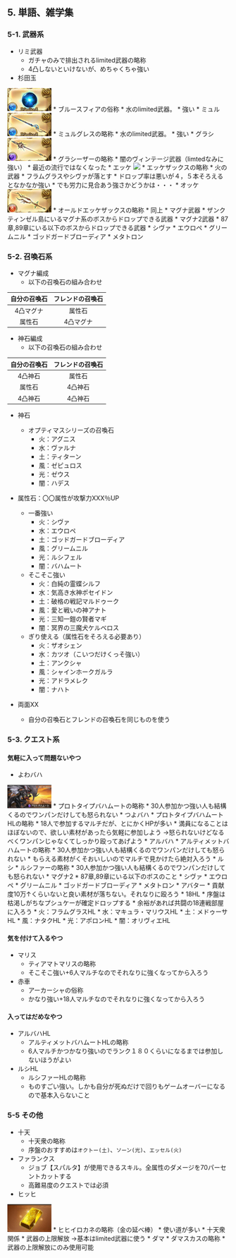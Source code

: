 
## 5. 単語、雑学集


### 5-1. 武器系

* リミ武器
    * ガチャのみで排出されるlimited武器の略称
    * 4凸しないといけないが、めちゃくちゃ強い
* 杉田玉  
<img src="../XX_image/sugitatama.jpg" width="100px">
    * ブルースフィアの俗称
    * 水のlimited武器。
    * 強い
* ミュル  
<img src="../XX_image/myuru.jpg" width="100px">
    * ミュルグレスの略称
    * 水のlimited武器。
    * 強い
* グラシ  
<img src="../XX_image/gurasi.jpg" width="100px">
    * グラシーザーの略称
    * 闇のヴィンテージ武器（limtedなみに強い）
    * 最近の流行ではなくなった
* エッケ  
<img src="../XX_image/ekke.jpg" width="100px">
    * エッケザックスの略称
    * 火の武器
    * フラムグラスやシヴァが落とす
    * ドロップ率は悪いが４，５本そろえるとなかなか強い
    * でも労力に見合あう強さかどうかは・・・
* オッケ  
<img src="../XX_image/okke.jpg" width="100px">
    * オールドエッケザックスの略称
    * 同上
* マグナ武器
    * ザンクティンゼル島にいるマグナ系のボスからドロップできる武器
* マグナ2武器
    * 87章,89章にいる以下のボスからドロップできる武器
        * シヴァ
        * エウロペ
        * グリームニル
        * ゴッドガードブローディア
        * メタトロン

### 5-2. 召喚石系


* マグナ編成
    * 以下の召喚石の組み合わせ

|自分の召喚石|フレンドの召喚石|
|:--:|:--:|
|4凸マグナ|属性石|
|属性石|4凸マグナ|


* 神石編成
    * 以下の召喚石の組み合わせ

|自分の召喚石|フレンドの召喚石|
|:--:|:--:|
|4凸神石|属性石|
|属性石|4凸神石|
|4凸神石|4凸神石|


* 神石
    * オプティマスシリーズの召喚石
        * 火：アグニス
        * 水：ヴァルナ
        * 土：ティターン
        * 風：ゼピュロス
        * 光：ゼウス
        * 闇：ハデス

* 属性石：〇〇属性が攻撃力XXX％UP
    * 一番強い
        * 火：シヴァ
        * 水：エウロペ
        * 土：ゴッドガードブローディア
        * 風：グリームニル
        * 光：ルシフェル
        * 闇：バハムート
    * そこそこ強い
        * 火：白純の霊蝶シルフ
        * 水：気高き水神ポセイドン
        * 土：破格の戦記マルドゥーク
        * 風：愛と戦いの神アナト
        * 光：三知一鎧の賢者マギ
        * 闇：冥界の三魔犬ケルベロス
    * ぎり使える（属性石をそろえる必要あり）
        * 火：ザオシェン
        * 水：カツオ（こいつだけくっそ強い）
        * 土：アンクシャ
        * 風：シャインホークガルラ
        * 光：アドラメレク
        * 闇：ナハト

* 両面XX
    * 自分の召喚石とフレンドの召喚石を同じものを使う


### 5-3. クエスト系

#### 気軽に入って問題ないやつ

* よわバハ  
<img src="../XX_image/yowa.png" width="100px">
    * プロトタイプバハムートの略称
    * 30人参加かつ強い人も結構くるのでワンパンだけしても怒られない
* つよバハ
    * プロトタイプバハムートHLの略称
    * 18人で参加するマルチだが、とにかくHPが多い
    * 満員になることはほぼないので、欲しい素材があったら気軽に参加しよう  
    →怒られないけどなるべくワンパンじゃなくてしっかり殴ってあげよう
* アルバハ
    * アルティメットバハムートの略称
    * 30人参加かつ強い人も結構くるのでワンパンだけしても怒られない
    * もらえる素材がくそおいしいのでマルチで見かけたら絶対入ろう
* ルシ
    * ルシファーの略称
    * 30人参加かつ強い人も結構くるのでワンパンだけしても怒られない
* マグナ2
    * 87章,89章にいる以下のボスのこと
        * シヴァ
        * エウロペ
        * グリームニル
        * ゴッドガードブローディア
        * メタトロン
        * アバター
    * 貢献度10万↑くらいないと良い素材が落ちない。それなりに殴ろう
* 18HL
    * 序盤は枯渇しがちなプシュケーが確定ドロップする
    * 余裕があれば共闘の18連戦部屋に入ろう
        * 火：フラムグラスHL
        * 水：マキュラ・マリウスHL
        * 土：メドゥーサHL
        * 風：ナタクHL
        * 光：アポロンHL
        * 闇：オリヴィエHL

#### 気を付けて入るやつ

* マリス
    * ティアマトマリスの略称
    * そこそこ強い+6人マルチなのでそれなりに強くなってから入ろう
* 赤車
    * アーカーシャの俗称
    * かなり強い+18人マルチなのでそれなりに強くなってから入ろう



#### 入ってはだめなやつ

* アルバハHL
    * アルティメットバハムートHLの略称
    * 6人マルチかつかなり強いのでランク１８０くらいになるまでは参加しないほうがよい
* ルシHL
    * ルシファーHLの略称
    * ものすごい強い。しかも自分が死ぬだけで回りもゲームオーバーになるので基本入らないこと

### 5-5 その他


* 十天
    * 十天衆の略称
    * 序盤のおすすめは`オクトー(土)`、`ソーン(光)`、`エッセル(火)`
* ファランクス
    * ジョブ【スパルタ】が使用できるスキル。全属性のダメージを70パーセントカットする
    * 高難易度のクエストでは必須
* ヒッヒ  
<img src="../XX_image/hihi.png" width="100px">
    * ヒヒイロカネの略称（金の延べ棒）
    * 使い道が多い
        * 十天衆関係
        * 武器の上限解放  
        →基本はlimited武器に使う
* ダマ
    * ダマスカスの略称
    * 武器の上限解放にのみ使用可能